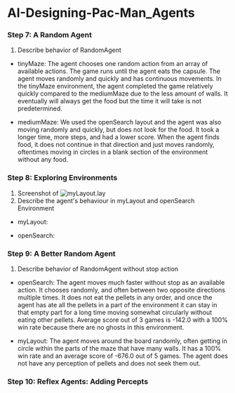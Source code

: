 # AI-Designing-Pac-Man_Agents

### Step 7: A Random Agent
1. Describe behavior of RandomAgent

  * tinyMaze: The agent chooses one random action from an array of available actions. The game runs until the agent eats the capsule. The agent moves randomly and quickly and has continuous movements. In the tinyMaze environment, the agent completed the game relatively quickly compared to the mediumMaze due to the less amount of walls. It eventually will always get the food but the time it will take is not predetermined. 

  * mediumMaze: We used the openSearch layout and the agent was also moving randomly and quickly, but does not look for the food. It took a longer time, more steps, and had a lower score. When the agent finds food, it does not continue in that direction and just moves randomly, oftentimes moving in circles in a blank section of the environment without any food. 
  
### Step 8: Exploring Environments
1. Screenshot of ![myLayout.lay](https://github.com/clairew2018/AI-Designing-Pac-Man-Agents/blob/master/Screen%20Shot%202017-09-17%20at%2012.24.03%20PM.png)
2. Describe the agent's behaviour in myLayout and openSearch Environment

  * myLayout: 

  * openSearch:

### Step 9: A Better Random Agent
1. Describe behavior of RandomAgent without stop action

  * openSearch: The agent moves much faster without stop as an available action. It chooses randomly, and often between two opposite directions multiple times. It does not eat the pellets in any order, and once the agent has ate all the pellets in a part of the environment it can stay in that empty part for a long time moving somewhat circularly without eating other pellets. Average score out of 3 games is -142.0 with a 100% win rate because there are no ghosts in this environment.

  * myLayout: The agent moves around the board randomly, often getting in circle within the parts of the maze that have many walls. It has a 100% win rate and an average score of -676.0 out of 5 games. The agent does not have any perception of pellets and does not seek them out. 
### Step 10: Reflex Agents: Adding Percepts
